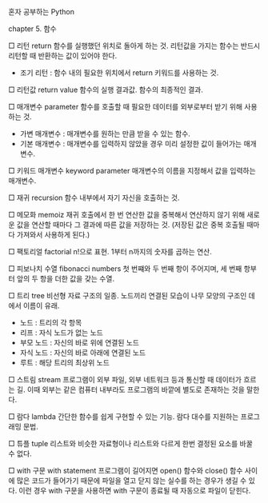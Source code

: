 혼자 공부하는 Python

chapter 5. 함수

□ 리턴 return
함수를 실행했던 위치로 돌아게 하는 것.
리턴값을 가지는 함수는 반드시 리턴할 때 반환하는 값이 있어야 한다.
- 조기 리턴 : 함수 내의 필요한 위치에서 return 키워드를 사용하는 것.

□ 리턴값 return value
함수의 실행 결과값. 함수의 최종적인 결과.

□ 매개변수 parameter
함수를 호출할 때 필요한 데이터를 외부로부터 받기 위해 사용하는 것.
- 가변 매개변수 : 매개변수를 원하는 만큼 받을 수 있는 함수.
- 기본 매개변수 : 매개변수를 입력하지 않았을 경우 미리 설정한 값이 들어가는 매개변수.

□ 키워드 매개변수 keyword parameter
매개변수의 이름을 지정해서 값을 입력하는 매개변수.

□ 재귀 recursion
함수 내부에서 자기 자신을 호출하는 것.

□ 메모화 memoiz
재귀 호출에서 한 번 연산한 값을 중복해서 연산하지 않기 위해 새로운 값을 연산할 때마다 그 결과에 따른 값을 저장하는 것.
(저장된 값은 중복 호출될 때마다 가져와서 사용하게 된다.)

□ 팩토리얼 factorial
n!으로 표현.
1부터 n까지의 숫자를 곱하는 연산.

□ 피보나치 수열 fibonacci numbers
첫 번쨰와 두 번째 항이 주어지며, 세 번째 항부터 앞의 두 항을 더한 값을 갖는 수열.

□ 트리 tree
비선형 자료 구조의 일종.
노드끼리 연결된 모습이 나무 모양의 구조인 데에서 이름이 유래.
- 노드 : 트리의 각 항목
- 리프 : 자식 노드가 없는 노드
- 부모 노드 : 자신의 바로 위에 연결된 노드
- 자식 노드 : 자신의 바로 아래에 연결된 노드
- 루트 : 해당 트리의 최상위 노드

□ 스트림 stream
프로그램이 외부 파일, 외부 네트워크 등과 통신할 때 데이터가 흐르는 길.
이때 외부는 같은 컴퓨터 내부라도 프로그램의 바깥에 별도로 존재하는 것을 말한다.

□ 람다 lambda
간단한 함수를 쉽게 구현할 수 있는 기능.
람다 대수를 지원하는 프로그래밍 문법.

□ 튜플 tuple
리스트와 비슷한 자료형이나 리스트와 다르게 한번 결정된 요소를 바꿀 수 없다.

□ with 구문 with statement
프로그램이 길어지면 open() 함수와 close() 함수 사이에 많은 코드가 들어가기 때문에 파일을 열고 닫지 않는 실수를 하는 경우가 생길 수 있다. 이런 경우 with 구문을 사용하면 with 구문이 종료될 때 자동으로 파일이 닫힌다.
